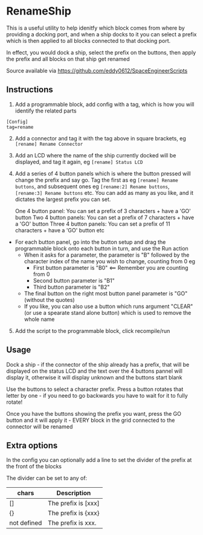 RenameShip
==========
This is a useful utility to help idenitfy which block comes from where by providing a docking port, and when a ship docks to it you can
select a prefix which is then applied to all blocks connected to that docking port. 

In effect, you would dock a ship, select the prefix on the buttons, then apply the prefix and all blocks on that ship get renamed

Source available via https://github.com/eddy0612/SpaceEngineerScripts

Instructions
------------
1. Add a programmable block, add config with a tag, which is how you will identify the related parts
```
[Config]
tag=rename
```

2. Add a connector and tag it with the tag above in square brackets, eg `[rename] Rename Connector`
3. Add an LCD where the name of the ship currently docked will be displayed, and tag it again, eg `[rename] Status LCD`
4. Add a series of 4 button panels which is where the button pressed will change the prefix and say go.
     Tag the first as eg `[rename] Rename buttons`, and subsequent ones eg `[rename:2] Rename buttons`, 
     `[rename:3] Rename buttons` etc. You can add as many as you like, and it dictates the largest prefix you can set.

	One 4 button panel: You can set a prefix of 3 characters + have a 'GO' button
	Two 4 button panels: You can set a prefix of 7 characters + have a 'GO' button
	Three 4 button panels: You can set a prefix of 11 characters + have a 'GO' button etc

- For each button panel, go into the button setup and drag the programmable block onto each button in turn, and use the Run action
	- When it asks for a parameter, the parameter is "B" followed by the character index of the name you wish to change,
	  counting from 0 eg
		- First button parameter is "B0"    <== Remember you are counting from 0
		- Second button parameter is "B1"
		- Third button parameter is "B2"
	- The final button on the right most button panel parameter is "GO" (without the quotes)
	- If you like, you can also use a button which runs argument "CLEAR" (or use a spearate stand alone button)
	      which is used to remove the whole name
5. Add the script to the programmable block, click recompile/run

Usage
-----
Dock a ship - if the connector of the ship already has a prefix, that will be displayed on the status LCD
and the text over the 4 buttons pannel will display it, otherwise it will display unknown and the buttons
start blank

Use the buttons to select a character prefix. Press a button rotates that letter by one - if you need
to go backwards you have to wait for it to fully rotate!

Once you have the buttons showing the prefix you want, press the GO button and it will apply it - EVERY block in the grid connected
to the connector will be renamed

Extra options
-------------
In the config you can optionally add a line to set the divider of the prefix at the front of the blocks

The divider can be set to any of:

|chars|Description|
|--|--|
|[]| The prefix is [xxx]|
|\{}| The prefix is {xxx}|
|not defined|The prefix is xxx.|